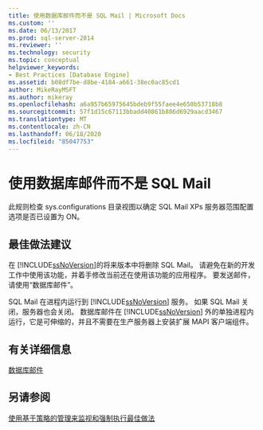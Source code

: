 ```yaml
---
title: 使用数据库邮件而不是 SQL Mail | Microsoft Docs
ms.custom: ''
ms.date: 06/13/2017
ms.prod: sql-server-2014
ms.reviewer: ''
ms.technology: security
ms.topic: conceptual
helpviewer_keywords:
- Best Practices [Database Engine]
ms.assetid: b08df7be-d8be-4184-a661-38ec0ac85cd1
author: MikeRayMSFT
ms.author: mikeray
ms.openlocfilehash: a6a957b65975645bdeb9f55faee4e650b53718b8
ms.sourcegitcommit: 57f1d15c67113bbadd40861b886d6929aacd3467
ms.translationtype: MT
ms.contentlocale: zh-CN
ms.lasthandoff: 06/18/2020
ms.locfileid: "85047753"
---
```

# <a name="use-database-mail-instead-of-sql-mail"></a>使用数据库邮件而不是 SQL Mail
  此规则检查 sys.configurations 目录视图以确定 SQL Mail XPs 服务器范围配置选项是否已设置为 ON。  
  
## <a name="best-practices-recommendations"></a>最佳做法建议  
 在 [!INCLUDE[ssNoVersion](../../includes/ssnoversion-md.md)]的将来版本中将删除 SQL Mail。 请避免在新的开发工作中使用该功能，并着手修改当前还在使用该功能的应用程序。 要发送邮件，请使用“数据库邮件”。  
  
 SQL Mail 在进程内运行到 [!INCLUDE[ssNoVersion](../../includes/ssnoversion-md.md)] 服务。 如果 SQL Mail 关闭，服务器也会关闭。 数据库邮件在 [!INCLUDE[ssNoVersion](../../includes/ssnoversion-md.md)] 外的单独进程内运行，它是可伸缩的，并且不需要在生产服务器上安装扩展 MAPI 客户端组件。  
  
## <a name="for-more-information"></a>有关详细信息  
 [数据库邮件](../database-mail/database-mail.md)  
  
## <a name="see-also"></a>另请参阅  
 [使用基于策略的管理来监视和强制执行最佳做法](monitor-and-enforce-best-practices-by-using-policy-based-management.md)  
  
  
